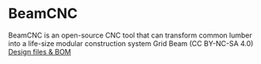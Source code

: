 # BeamCNC
BeamCNC is an open-source CNC tool that can transform common lumber into a life-size modular construction system Grid Beam (CC BY-NC-SA 4.0)
[Design files & BOM](https://drive.google.com/drive/folders/1f8nLRRXn-9aedYOLzXUnNuRvEDCdH9H5?usp=sharing)

